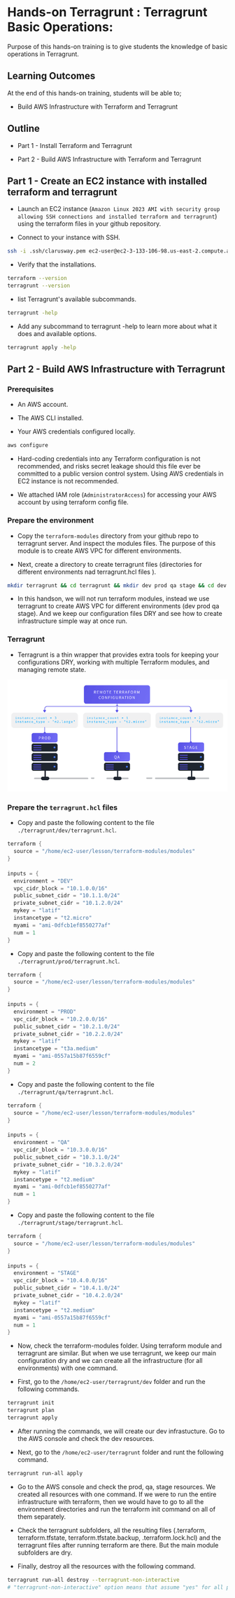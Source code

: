 # Hands-on Terragrunt : Terragrunt Basic Operations:

Purpose of this hands-on training is to give students the knowledge of basic operations in Terragrunt.

## Learning Outcomes

At the end of this hands-on training, students will be able to;

- Build AWS Infrastructure with Terraform and Terragrunt

## Outline

- Part 1 - Install Terraform and Terragrunt

- Part 2 - Build AWS Infrastructure with Terraform and Terragrunt

## Part 1 - Create an EC2 instance with installed terraform and terragrunt 

- Launch an EC2 instance (`Amazon Linux 2023 AMI with security group allowing SSH connections and installed terraform and terragrunt`) using the terraform files in your github repository.

- Connect to your instance with SSH.

```bash
ssh -i .ssh/clarusway.pem ec2-user@ec2-3-133-106-98.us-east-2.compute.amazonaws.com
```

- Verify that the installations.

```bash
terraform --version
terragrunt --version
```
- list Terragrunt's available subcommands.

```bash
terragrunt -help
```

- Add any subcommand to terragrunt -help to learn more about what it does and available options.

```bash
terragrunt apply -help
```

## Part 2 - Build AWS Infrastructure with Terragrunt

### Prerequisites

- An AWS account.

- The AWS CLI installed. 

- Your AWS credentials configured locally. 

```bash
aws configure
```

- Hard-coding credentials into any Terraform configuration is not recommended, and risks secret leakage should this file ever be committed to a public version control system. Using AWS credentials in EC2 instance is not recommended.

- We attached IAM role (``AdministratorAccess``) for accessing your AWS account by using terraform config file.

### Prepare the environment

- Copy the ``terraform-modules`` directory from your github repo to terragrunt server. And inspect the modules files. The purpose of this module is to create AWS VPC for different environments. 

- Next, create a directory to create terragrunt files (directories for different environments nad terragrunt.hcl files ).

```bash
mkdir terragrunt && cd terragrunt && mkdir dev prod qa stage && cd dev && touch terragrunt.hcl && cd ../prod && touch terragrunt.hcl && cd ../qa && touch terragrunt.hcl && cd ../stage && touch terragrunt.hcl
```

- In this handson, we will not run terraform modules, instead we use terragrunt to create AWS VPC for different environments (dev prod qa stage). And we keep our configuration files DRY  and see how to create infrastructure simple way at once run. 

### Terragrunt

- Terragrunt is a thin wrapper that provides extra tools for keeping your configurations DRY, working with multiple Terraform modules, and managing remote state.

![terragrunt](terragrunt.png)

### Prepare the ``terragrunt.hcl`` files

- Copy and paste the following content to the file `./terragrunt/dev/terragrunt.hcl`.

```go
terraform {
  source = "/home/ec2-user/lesson/terraform-modules/modules"
}

inputs = {
  environment = "DEV"
  vpc_cidr_block = "10.1.0.0/16"
  public_subnet_cidr = "10.1.1.0/24"
  private_subnet_cidr = "10.1.2.0/24"
  mykey = "latif"
  instancetype = "t2.micro"
  myami = "ami-0dfcb1ef8550277af"
  num = 1
}
```

- Copy and paste the following content to the file `./terragrunt/prod/terragrunt.hcl`.

```go
terraform {
  source = "/home/ec2-user/lesson/terraform-modules/modules"
}

inputs = {
  environment = "PROD"
  vpc_cidr_block = "10.2.0.0/16"
  public_subnet_cidr = "10.2.1.0/24"
  private_subnet_cidr = "10.2.2.0/24"
  mykey = "latif"
  instancetype = "t3a.medium"
  myami = "ami-0557a15b87f6559cf"
  num = 2
}
```

- Copy and paste the following content to the file `./terragrunt/qa/terragrunt.hcl`.

```go
terraform {
  source = "/home/ec2-user/lesson/terraform-modules/modules"
}

inputs = {
  environment = "QA"
  vpc_cidr_block = "10.3.0.0/16"
  public_subnet_cidr = "10.3.1.0/24"
  private_subnet_cidr = "10.3.2.0/24"
  mykey = "latif"
  instancetype = "t2.medium"
  myami = "ami-0dfcb1ef8550277af"
  num = 1
}
```

- Copy and paste the following content to the file `./terragrunt/stage/terragrunt.hcl`.

```go
terraform {
  source = "/home/ec2-user/lesson/terraform-modules/modules"
}

inputs = {
  environment = "STAGE"
  vpc_cidr_block = "10.4.0.0/16"
  public_subnet_cidr = "10.4.1.0/24"
  private_subnet_cidr = "10.4.2.0/24"
  mykey = "latif"
  instancetype = "t2.medium"
  myami = "ami-0557a15b87f6559cf"
  num = 1
}
```

- Now, check the terraform-modules folder. Using terraform module and terragrunt are similar. But when we use terragrunt, we keep our main configuration dry and we can create all the infrastructure (for all environments) with one command. 

- First, go to the `/home/ec2-user/terragrunt/dev` folder and run the following commands.

```bash
terragrunt init
terragrunt plan
terragrunt apply
```

- After running the commands, we will create our dev infrastucture. Go to the AWS console and check the dev resources.

- Next, go to the `/home/ec2-user/terragrunt` folder and runt the following command.

```bash
terragrunt run-all apply
```

- Go to the AWS console and check the prod, qa, stage resources. We created all resources with one command. If we were to run the entire infrastructure with terraform, then we would have to go to all the environment directories and run the terraform init command on all of them separately.

- Check the terragrunt subfolders, all the resulting files (.terraform, terraform.tfstate, terraform.tfstate.backup, .terraform.lock.hcl) and the terragrunt files after running terraform are there. But the main module subfolders are dry.


- Finally, destroy all the resources with the following command.

```bash
terragrunt run-all destroy --terragrunt-non-interactive
# "terragrunt-non-interactive" option means that assume "yes" for all prompts.
```
